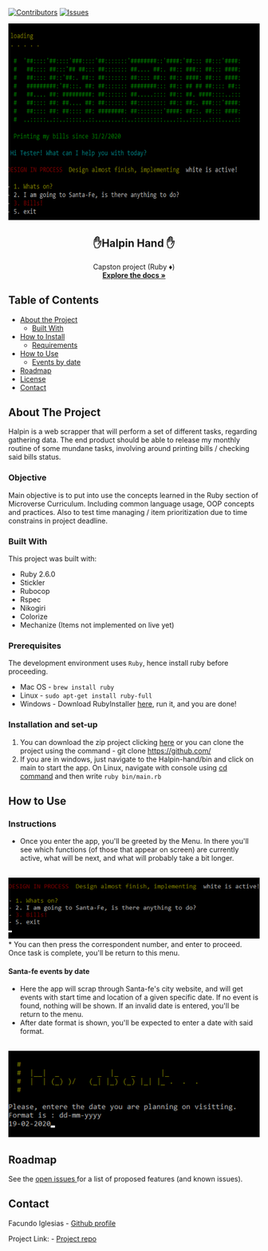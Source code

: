 [![Contributors][contributors-shield]][contributors-url]
[![Issues][issues-shield]][issues-url]
<br />
<p align="center">
  <img src="assets/menu.png" alt="menu" width="718" height="394">
  <h2 align="center"> ✋Halpin Hand ✋</h2>
  <p align="center">
  	Capston project (Ruby ♦️)
    <br />
    <a href="https://github.com/Fig77/Halpin-hand"><strong>Explore the docs »</strong></a>
    <br />
</p>


<!-- TABLE OF CONTENTS -->
## Table of Contents

* [About the Project](#about-the-project)
  * [Built With](#built-with)
* [How to Install](#how-to-play)
	* [Requirements](#perquisites)
* [How to Use](#instructions)
	* [Events by date](#Santa-fee-events-by-date)
* [Roadmap](#roadmap)
* [License](#license)
* [Contact](#contact)


<!-- ABOUT THE PROJECT -->
## About The Project 
Halpin is a web scrapper that will perform a set of different tasks, regarding gathering data. The end product should be able to release my monthly routine of some mundane tasks, involving around printing bills / checking said bills status.

### Objective
 Main objective is to put into use the concepts learned in the Ruby section of Microverse Curriculum. Including common language usage, OOP concepts and practices. Also to test time managing / item prioritization due to time constrains in project deadline.

### Built With
This project was built with: 
* Ruby 2.6.0
* Stickler
* Rubocop
* Rspec
* Nikogiri
* Colorize
* Mechanize (Items not implemented on live yet)

### Prerequisites
 The development environment uses `Ruby`, hence install ruby before proceeding.
  - Mac OS - `brew install ruby`
  - Linux - `sudo apt-get install ruby-full`
  - Windows - Download RubyInstaller [here](https://rubyinstaller.org/), run it, and you are done!

### Installation and set-up
1. You can download the zip project clicking [here](https://github.com/) or you can clone the project using the command - git clone <https://github.com/> 
2. If you are in windows, just navigate to the Halpin-hand/bin and click on main to start the app. On Linux, navigate with console using [cd command](https://help.ubuntu.com/community/UsingTheTerminal) and then write `ruby bin/main.rb`


<!-- USAGE EXAMPLES -->

## How to Use

### Instructions

* Once you enter the app, you'll be greeted by the Menu. In there you'll see which functions (of those that appear on screen) are currently active, what will be next, and what will probably take a bit longer.
<br>
<img src="assets/menu-items.png" alt="menu" width="618">
* You can then press the correspondent number, and enter to proceed. Once task is complete, you'll be return to this menu.

#### Santa-fe events by date

* Here the app will scrap through Santa-fe's city website, and will get events with start time and location of a given specific date. If no event is found, nothing will be shown. If an invalid date is entered, you'll be return to the menu.
* After date format is shown, you'll be expected to enter a date with said format.
<br>
<img src="assets/events.png" alt="menu" width="618">

<!-- ROADMAP -->

## Roadmap

See the [open issues ](https://github.com/Fig77/Halpin-hand/issues)for a list of proposed features (and known issues).

<!-- CONTACT -->
## Contact

Facundo Iglesias - [Github profile](https://github.com/Fig77)

Project Link: - [Project repo](https://github.com/Fig77/Halpin-hand)


<!-- MARKDOWN LINKS & IMAGES -->
<!-- https://www.markdownguide.org/basic-syntax/#reference-style-links -->
[contributors-shield]: https://img.shields.io/badge/Contributors-1-brightgreen
[contributors-url]: https://github.com/Fig77/Gradients-Project/graphs/contributors
[issues-shield]: https://img.shields.io/badge/issues-0-%2300ff00
[issues-url]: https://github.com/Fig77/Halpin-hand/issues
[product-screenshot]: assets/menu.png